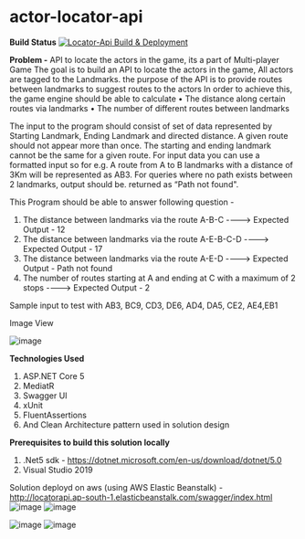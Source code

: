 # actor-locator-api
**Build Status**
[![Locator-Api Build & Deployment](https://github.com/thippaneni/actor-locator-api/actions/workflows/cicd.yml/badge.svg?branch=main)](https://github.com/thippaneni/actor-locator-api/actions/workflows/cicd.yml)

**Problem -**
API to locate the actors in the game, its a part of Multi-player Game
The goal is to build an API to locate the actors in the game, All actors are tagged to the Landmarks.
the purpose of the API is to provide routes between landmarks to suggest routes to the actors
In order to achieve this, the game engine should be able to calculate
  •	The distance along certain routes via landmarks
  •	The number of different routes between landmarks
  
The input to the program should consist of set of data represented by Starting Landmark, Ending Landmark and directed distance. A given route should not appear more than once. The starting and ending landmark cannot be the same for a given route. For input data you can use a formatted input so for e.g. A route from A to B landmarks with a distance of 3Km will be represented as AB3. For queries where no path exists between 2 landmarks, output should be. returned as “Path not found".
 
This Program should be able to answer following question -
 
1.	The distance between landmarks via the route A-B-C ----> Expected Output - 12
2.	The distance between landmarks via the route A-E-B-C-D ----> Expected Output - 17
3.	The distance between landmarks via the route A-E-D ----> Expected Output - Path not found
4.	The number of routes starting at A and ending at C with a maximum of 2 stops  ----> Expected Output - 2
 
Sample input to test with 
  AB3, BC9, CD3, DE6, AD4, DA5, CE2, AE4,EB1
 
Image View

![image](https://user-images.githubusercontent.com/10783656/146644318-fe3a0e60-5191-4cb6-abf9-5858d0976aa6.png)

**Technologies Used**
1. ASP.NET Core 5
2. MediatR
3. Swagger UI
4. xUnit
5. FluentAssertions
6. And Clean Architecture pattern used in solution design

**Prerequisites to build this solution locally**
1. .Net5 sdk - https://dotnet.microsoft.com/en-us/download/dotnet/5.0
2. Visual Studio 2019

Solution deployd on aws (using AWS Elastic Beanstalk) - http://locatorapi.ap-south-1.elasticbeanstalk.com/swagger/index.html
![image](https://user-images.githubusercontent.com/10783656/146644939-825f4b06-15d9-4aa6-9f60-1bc560fdd453.png)
![image](https://user-images.githubusercontent.com/10783656/146644957-8100d5ba-dcdd-4242-9dc9-679c24b152f3.png)


![image](https://user-images.githubusercontent.com/10783656/146644979-eeed3cd2-2d98-4244-bd2e-bf40822f7348.png)
![image](https://user-images.githubusercontent.com/10783656/146644999-21a77c19-1f46-43ca-b6aa-1538590945e7.png)
